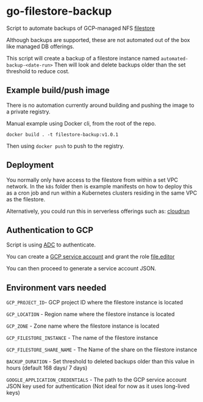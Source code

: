 # go-filestore-backup

Script to automate backups of GCP-managed NFS [filestore](https://cloud.google.com/filestore)

Although backups are supported, these are not automated out of the box like managed DB offerings.

This script will create a backup of a filestore instance named `automated-backup-<date-run>`
Then will look and delete backups older than the set threshold to reduce cost.

## Example build/push image

There is no automation currently around building and pushing the image to a private registry.

Manual example using Docker cli, from the root of the repo.

`docker build . -t filestore-backup:v1.0.1`

Then using `docker push` to push to the registry.

## Deployment

You normally only have access to the filestore from within a set VPC network.
In the `k8s` folder then is example manifests on how to deploy this as a cron job and run within a Kubernetes clusters residing in the same VPC as the filestore.

Alternatively, you could run this in serverless offerings such as:
[cloudrun](https://cloud.google.com/run)

## Authentication to GCP

Script is using [ADC](https://cloud.google.com/docs/authentication/provide-credentials-adc) to authenticate.

You can create a [GCP service account](https://cloud.google.com/iam/docs/service-account-overview) and grant the role [file.editor](https://cloud.google.com/iam/docs/understanding-roles#cloud-filestore-roles)

You can then proceed to generate a service account JSON.

## Environment vars needed

`GCP_PROJECT_ID`- GCP project ID where the filestore instance is located

`GCP_LOCATION` - Region name where the filestore instance is located

`GCP_ZONE` - Zone name where the filestore instance is located

`GCP_FILESTORE_INSTANCE` - The name of the filestore instance

`GCP_FILESTORE_SHARE_NAME` - The Name of the share on the filestore instance

`BACKUP_DURATION` - Set threshold to deleted backups older than this value in hours (default 168 days/ 7 days)

`GOOGLE_APPLICATION_CREDENTIALS` - The path to the GCP service account JSON key used for authentication (Not ideal for now as it uses long-lived keys)

